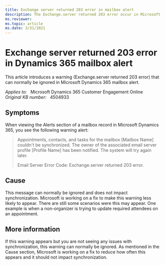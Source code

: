 ```yaml
---
title: Exchange server returned 203 error in mailbox alert
description: The Exchange.server returned 203 error occur in Microsoft Dynamics 365 mailbox alert.
ms.reviewer: 
ms.topic: article
ms.date: 3/31/2021
---
```

# Exchange server returned 203 error in Dynamics 365 mailbox alert

This article introduces a warning (Exchange.server returned 203 error) that can normally be ignored in Microsoft Dynamics 365 mailbox alert.

_Applies to:_ &nbsp; Microsoft Dynamics 365 Customer Engagement Online  
_Original KB number:_ &nbsp; 4504933

## Symptoms

When viewing the Alerts section of a mailbox record in Microsoft Dynamics 365, you see the following warning alert:

> Appointments, contacts, and tasks for the mailbox [Mailbox Name] couldn't be synchronized. The owner of the associated email server profile [Profile Name] has been notified. The system will try again later.
>
> Email Server Error Code: Exchange.server returned 203 error.

## Cause

This message can normally be ignored and does not impact synchronization. Microsoft is working on a fix to make this warning less likely to appear. There are still some scenarios were this may appear. One example is when a non-organizer is trying to update required attendees on an appointment.

## More information

If this warning appears but you are not seeing any issues with synchronization, this warning can normally be ignored. As mentioned in the Cause section, Microsoft is working on a fix to reduce how often this appears and it should not impact synchronization.
